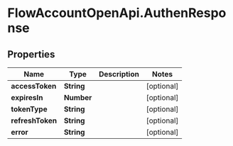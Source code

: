 # FlowAccountOpenApi.AuthenResponse

## Properties

Name | Type | Description | Notes
------------ | ------------- | ------------- | -------------
**accessToken** | **String** |  | [optional] 
**expiresIn** | **Number** |  | [optional] 
**tokenType** | **String** |  | [optional] 
**refreshToken** | **String** |  | [optional] 
**error** | **String** |  | [optional] 


